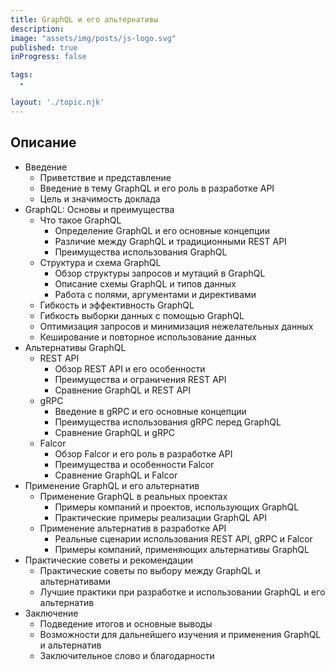 ```yaml
---
title: GraphQL и его альтернативы
description:
image: "assets/img/posts/js-logo.svg"
published: true
inProgress: false

tags:
  -

layout: './topic.njk'
---
```


## Описание

* Введение
  * Приветствие и представление
  * Введение в тему GraphQL и его роль в разработке API
  * Цель и значимость доклада
* GraphQL: Основы и преимущества
  * Что такое GraphQL
    * Определение GraphQL и его основные концепции
    * Различие между GraphQL и традиционными REST API
    * Преимущества использования GraphQL
  * Структура и схема GraphQL
    * Обзор структуры запросов и мутаций в GraphQL
    * Описание схемы GraphQL и типов данных
    * Работа с полями, аргументами и директивами
   * Гибкость и эффективность GraphQL
    * Гибкость выборки данных с помощью GraphQL
    * Оптимизация запросов и минимизация нежелательных данных
    * Кеширование и повторное использование данных
* Альтернативы GraphQL
  * REST API
    * Обзор REST API и его особенности
    * Преимущества и ограничения REST API
    * Сравнение GraphQL и REST API
  * gRPC
    * Введение в gRPC и его основные концепции
    * Преимущества использования gRPC перед GraphQL
    * Сравнение GraphQL и gRPC
  * Falcor
    * Обзор Falcor и его роль в разработке API
    * Преимущества и особенности Falcor
    * Сравнение GraphQL и Falcor
* Применение GraphQL и его альтернатив
  * Применение GraphQL в реальных проектах
    * Примеры компаний и проектов, использующих GraphQL
    * Практические примеры реализации GraphQL API
  * Применение альтернатив в разработке API
    * Реальные сценарии использования REST API, gRPC и Falcor
    * Примеры компаний, применяющих альтернативы GraphQL
* Практические советы и рекомендации
  * Практические советы по выбору между GraphQL и альтернативами
  * Лучшие практики при разработке и использовании GraphQL и его альтернатив
* Заключение
  * Подведение итогов и основные выводы
  * Возможности для дальнейшего изучения и применения GraphQL и альтернатив
  * Заключительное слово и благодарности
